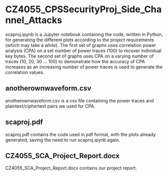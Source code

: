 ﻿# CZ4055_CPSSecurityProj_Side_Channel_Attacks

<p> scaproj.ipynb is a Jupyter notebook containing the code, written in Python, for generating the different plots according to the project requirements (which may take a while). The first set of graphs uses correlation power analysis (CPA) on a set number of power traces (100) to recover individual key bytes. The second set of graphs uses CPA on a varying number of traces (10, 20, 30 ... 100) to demonstrate how the accuracy of CPA increases as an increasing number of power traces is used to generate the correlation values. </p>

## anotherownwaveform.csv
<p> anotherownwaveform.csv is a csv file containing the power traces and plaintext/ciphertext pairs we used for CPA. </p>

## scaproj.pdf
<p> scaproj.pdf contains the code used in pdf format, with the plots already generated, saving the need to run scaproj.ipynb again. </p>

## CZ4055_SCA_Project_Report.docx
<p> CZ4055_SCA_Project_Report.docx contains our project report. </p>

